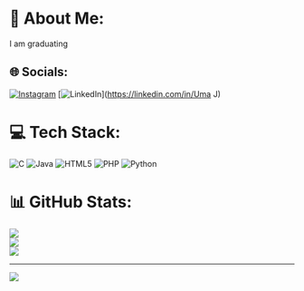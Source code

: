 # 💫 About Me:
I am graduating


## 🌐 Socials:
[![Instagram](https://img.shields.io/badge/Instagram-%23E4405F.svg?logo=Instagram&logoColor=white)](https://instagram.com/uma_insta_lover) [![LinkedIn](https://img.shields.io/badge/LinkedIn-%230077B5.svg?logo=linkedin&logoColor=white)](https://linkedin.com/in/Uma J) 

# 💻 Tech Stack:
![C](https://img.shields.io/badge/c-%2300599C.svg?style=plastic&logo=c&logoColor=white) ![Java](https://img.shields.io/badge/java-%23ED8B00.svg?style=plastic&logo=openjdk&logoColor=white) ![HTML5](https://img.shields.io/badge/html5-%23E34F26.svg?style=plastic&logo=html5&logoColor=white) ![PHP](https://img.shields.io/badge/php-%23777BB4.svg?style=plastic&logo=php&logoColor=white) ![Python](https://img.shields.io/badge/python-3670A0?style=plastic&logo=python&logoColor=ffdd54)
# 📊 GitHub Stats:
![](https://github-readme-stats.vercel.app/api?username=umaj06&theme=dark&hide_border=false&include_all_commits=true&count_private=true)<br/>
![](https://github-readme-streak-stats.herokuapp.com/?user=umaj06&theme=dark&hide_border=false)<br/>
![](https://github-readme-stats.vercel.app/api/top-langs/?username=umaj06&theme=dark&hide_border=false&include_all_commits=true&count_private=true&layout=compact)

---
[![](https://visitcount.itsvg.in/api?id=umaj06&icon=0&color=0)](https://visitcount.itsvg.in)

<!-- Proudly created with GPRM ( https://gprm.itsvg.in ) -->
